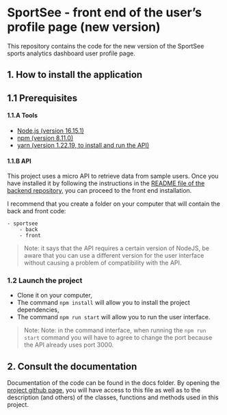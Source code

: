 # SportSee - front end of the user’s profile page (new version)

This repository contains the code for the new version of the SportSee sports analytics dashboard user profile page.

## 1. How to install the application

## 1.1 Prerequisites

#### 1.1.A Tools

- [Node.js (version 16.15.1)](https://nodejs.org/en/)
- [npm (version 8.11.0)](https://www.npmjs.com/)
- [yarn (version 1.22.19, to install and run the API)](https://yarnpkg.com/)

#### 1.1.B API

This project uses a micro API to retrieve data from sample users. Once you have installed it by following the instructions in the [README file of the backend repository,](https://github.com/OpenClassrooms-Student-Center/P9-front-end-dashboard) you can proceed to the front end installation.

I recommend that you create a folder on your computer that will contain the back and front code:

```
- sportsee
    - back
    - front
```

> Note: it says that the API requires a certain version of NodeJS, be aware that you can use a different version for the user interface without causing a problem of compatibility with the API.

### 1.2 Launch the project

- Clone it on your computer,
- The command `npm install` will allow you to install the project dependencies,
- The command `npm run start` will allow you to run the user interface.

> Note: Note: in the command interface, when running the `npm run start` command you will have to agree to change the port because the API already uses port 3000.

## 2. Consult the documentation

Documentation of the code can be found in the docs folder. By opening the [project github page](https://yannicklefaivre.github.io/YannickLefaive_12_07062022/), you will have access to this file as well as to the description (and others) of the classes, functions and methods used in this project.
